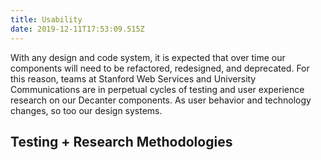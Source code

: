 ```yaml
---
title: Usability
date: 2019-12-11T17:53:09.515Z
---
```

With any design and code system, it is expected that over time our components will need to be refactored, redesigned, and deprecated. For this reason, teams at Stanford Web Services and University Communications are in perpetual cycles of testing and user experience research on our Decanter components. As user behavior and technology changes, so too our design systems. 

## Testing + Research Methodologies
